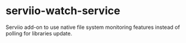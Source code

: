 serviio-watch-service
=====================

Serviio add-on to use native file system monitoring features instead of polling for libraries update.
